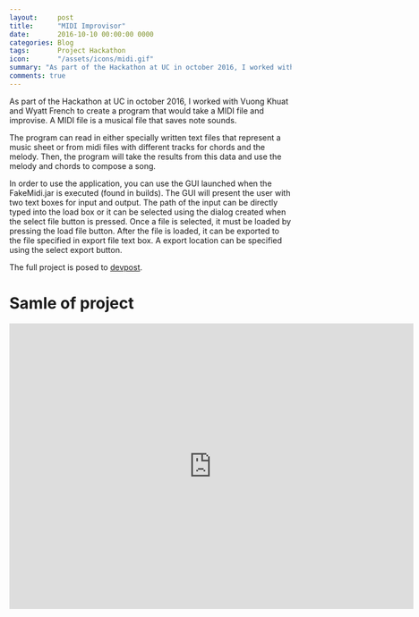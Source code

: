 ```yaml
---
layout:     post
title:      "MIDI Improvisor"
date:       2016-10-10 00:00:00 0000
categories: Blog
tags:       Project Hackathon
icon:       "/assets/icons/midi.gif"
summary: "As part of the Hackathon at UC in october 2016, I worked with Vuong Khuat and Wyatt French to create a program that would take a lead sheet and compose a full song."
comments: true
---
```


As part of the Hackathon at UC in october 2016, I worked with Vuong Khuat and Wyatt French to create a program that would take a MIDI file and improvise. A MIDI file is a musical file that saves note sounds.

The program can read in either specially written text files that represent a music sheet or from midi files with different tracks for chords and the melody. Then, the program will take the results from this data and use the melody and chords to compose a song.

In order to use the application, you can use the GUI launched when the FakeMidi.jar is executed (found in builds). The GUI will present the user with two text boxes for input and output. The path of the input can be directly typed into the load box or it can be selected using the dialog created when the select file button is pressed. Once a file is selected, it must be loaded by pressing the load file button. After the file is loaded, it can be exported to the file specified in export file text box. A export location can be specified using the select export button.

The full project is posed to [devpost](https://devpost.com/software/fakemidi).

# Samle of project

<div class="container">
<iframe width="722" height="511" src="https://www.youtube.com/embed/5eRjky8j_Eg" frameborder="0" allow="accelerometer; autoplay; encrypted-media; gyroscope; picture-in-picture" allowfullscreen class="video"></iframe>
</div>
